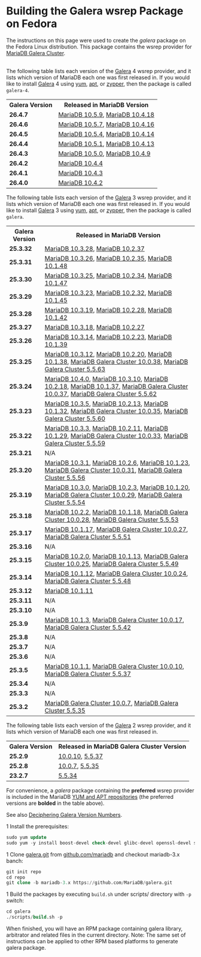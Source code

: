 # Building the Galera wsrep Package on Fedora

The instructions on this page were used to create the <em>galera</em> package on the Fedora Linux distribution. This package contains the wsrep provider for [MariaDB Galera Cluster](/kb/en/galera/).
<br><br>

The following table lists each version of the [Galera](/kb/en/galera/) 4 wsrep provider, and it lists which version of MariaDB each one was first released in. If you would like to install [Galera](/kb/en/galera/) 4 using [yum](/mariadb-administration/getting-installing-and-upgrading-mariadb/binary-packages/rpm/yum), [apt](/kb/en/installing-mariadb-deb-files/#installing-mariadb-with-apt), or [zypper](/mariadb-administration/getting-installing-and-upgrading-mariadb/binary-packages/rpm/installing-mariadb-with-zypper), then the package is called `galera-4`.

<table><tbody><tr><th>Galera Version</th><th>Released in MariaDB Version</th></tr>
<tr><td><strong>26.4.7</strong></td><td><a href="/kb/en/mariadb-1059-release-notes/">MariaDB 10.5.9</a>, <a href="/kb/en/mariadb-10418-release-notes/">MariaDB 10.4.18</a></td></tr>
<tr><td><strong>26.4.6</strong></td><td><a href="/kb/en/mariadb-1057-release-notes/">MariaDB 10.5.7</a>, <a href="/kb/en/mariadb-10416-release-notes/">MariaDB 10.4.16</a></td></tr>
<tr><td><strong>26.4.5</strong></td><td><a href="/kb/en/mariadb-1054-release-notes/">MariaDB 10.5.4</a>, <a href="/kb/en/mariadb-10414-release-notes/">MariaDB 10.4.14</a></td></tr>
<tr><td><strong>26.4.4</strong></td><td><a href="/kb/en/mariadb-1051-release-notes/">MariaDB 10.5.1</a>, <a href="/kb/en/mariadb-10413-release-notes/">MariaDB 10.4.13</a></td></tr>
<tr><td><strong>26.4.3</strong></td><td><a href="/kb/en/mariadb-1050-release-notes/">MariaDB 10.5.0</a>, <a href="/kb/en/mariadb-1049-release-notes/">MariaDB 10.4.9</a></td></tr>
<tr><td><strong>26.4.2</strong></td><td><a href="/kb/en/mariadb-1044-release-notes/">MariaDB 10.4.4</a></td></tr>
<tr><td><strong>26.4.1</strong></td><td><a href="/kb/en/mariadb-1043-release-notes/">MariaDB 10.4.3</a></td></tr>
<tr><td><strong>26.4.0</strong></td><td><a href="/kb/en/mariadb-1042-release-notes/">MariaDB 10.4.2</a></td></tr>
</tbody></table>

The following table lists each version of the [Galera](/kb/en/galera/) 3 wsrep provider, and it lists which version of MariaDB each one was first released in. If you would like to install [Galera](/kb/en/galera/) 3 using [yum](/mariadb-administration/getting-installing-and-upgrading-mariadb/binary-packages/rpm/yum), [apt](/kb/en/installing-mariadb-deb-files/#installing-mariadb-with-apt), or [zypper](/mariadb-administration/getting-installing-and-upgrading-mariadb/binary-packages/rpm/installing-mariadb-with-zypper), then the package is called `galera`.

<table><tbody><tr><th>Galera Version</th><th>Released in MariaDB Version</th></tr>
<tr><td><strong>25.3.32</strong></td><td><a href="/kb/en/mariadb-10328-release-notes/">MariaDB 10.3.28</a>, <a href="/kb/en/mariadb-10237-release-notes/">MariaDB 10.2.37</a></td></tr>
<tr><td><strong>25.3.31</strong></td><td><a href="/kb/en/mariadb-10326-release-notes/">MariaDB 10.3.26</a>, <a href="/kb/en/mariadb-10235-release-notes/">MariaDB 10.2.35</a>, <a href="/kb/en/mariadb-10148-release-notes/">MariaDB 10.1.48</a></td></tr>
<tr><td><strong>25.3.30</strong></td><td><a href="/kb/en/mariadb-10325-release-notes/">MariaDB 10.3.25</a>, <a href="/kb/en/mariadb-10234-release-notes/">MariaDB 10.2.34</a>, <a href="/kb/en/mariadb-10147-release-notes/">MariaDB 10.1.47</a></td></tr>
<tr><td><strong>25.3.29</strong></td><td><a href="/kb/en/mariadb-10323-release-notes/">MariaDB 10.3.23</a>, <a href="/kb/en/mariadb-10232-release-notes/">MariaDB 10.2.32</a>, <a href="/kb/en/mariadb-10145-release-notes/">MariaDB 10.1.45</a></td></tr>
<tr><td><strong>25.3.28</strong></td><td><a href="/kb/en/mariadb-10319-release-notes/">MariaDB 10.3.19</a>, <a href="/kb/en/mariadb-10228-release-notes/">MariaDB 10.2.28</a>, <a href="/kb/en/mariadb-10142-release-notes/">MariaDB 10.1.42</a></td></tr>
<tr><td><strong>25.3.27</strong></td><td><a href="/kb/en/mariadb-10318-release-notes/">MariaDB 10.3.18</a>, <a href="/kb/en/mariadb-10227-release-notes/">MariaDB 10.2.27</a></td></tr>
<tr><td><strong>25.3.26</strong></td><td><a href="/kb/en/mariadb-10314-release-notes/">MariaDB 10.3.14</a>, <a href="/kb/en/mariadb-10223-release-notes/">MariaDB 10.2.23</a>, <a href="/kb/en/mariadb-10139-release-notes/">MariaDB 10.1.39</a></td></tr>
<tr><td><strong>25.3.25</strong></td><td><a href="/kb/en/mariadb-10312-release-notes/">MariaDB 10.3.12</a>, <a href="/kb/en/mariadb-10220-release-notes/">MariaDB 10.2.20</a>, <a href="/kb/en/mariadb-10138-release-notes/">MariaDB 10.1.38</a>, <a href="/kb/en/mariadb-galera-cluster-10038-release-notes/">MariaDB Galera Cluster 10.0.38</a>, <a href="/kb/en/mariadb-galera-cluster-5563-release-notes/">MariaDB Galera Cluster 5.5.63</a></td></tr>
<tr><td><strong>25.3.24</strong></td><td><a href="/kb/en/mariadb-1040-release-notes/">MariaDB 10.4.0</a>, <a href="/kb/en/mariadb-10310-release-notes/">MariaDB 10.3.10</a>, <a href="/kb/en/mariadb-10218-release-notes/">MariaDB 10.2.18</a>, <a href="/kb/en/mariadb-10137-release-notes/">MariaDB 10.1.37</a>, <a href="/kb/en/mariadb-galera-cluster-10037-release-notes/">MariaDB Galera Cluster 10.0.37</a>, <a href="/kb/en/mariadb-galera-cluster-5562-release-notes/">MariaDB Galera Cluster 5.5.62</a></td></tr>
<tr><td><strong>25.3.23</strong></td><td><a href="/kb/en/mariadb-1035-release-notes/">MariaDB 10.3.5</a>, <a href="/kb/en/mariadb-10213-release-notes/">MariaDB 10.2.13</a>, <a href="/kb/en/mariadb-10132-release-notes/">MariaDB 10.1.32</a>, <a href="/kb/en/mariadb-galera-cluster-10035-release-notes/">MariaDB Galera Cluster 10.0.35</a>, <a href="/kb/en/mariadb-galera-cluster-5560-release-notes/">MariaDB Galera Cluster 5.5.60</a></td></tr>
<tr><td><strong>25.3.22</strong></td><td><a href="/kb/en/mariadb-1033-release-notes/">MariaDB 10.3.3</a>, <a href="/kb/en/mariadb-10211-release-notes/">MariaDB 10.2.11</a>, <a href="/kb/en/mariadb-10129-release-notes/">MariaDB 10.1.29</a>, <a href="/kb/en/mariadb-galera-cluster-10033-release-notes/">MariaDB Galera Cluster 10.0.33</a>, <a href="/kb/en/mariadb-galera-cluster-5559-release-notes/">MariaDB Galera Cluster 5.5.59</a></td></tr>
<tr><td><strong>25.3.21</strong></td><td>N/A</td></tr>
<tr><td><strong>25.3.20</strong></td><td><a href="/kb/en/mariadb-1031-release-notes/">MariaDB 10.3.1</a>, <a href="/kb/en/mariadb-1026-release-notes/">MariaDB 10.2.6</a>, <a href="/kb/en/mariadb-10123-release-notes/">MariaDB 10.1.23</a>, <a href="/kb/en/mariadb-galera-cluster-10031-release-notes/">MariaDB Galera Cluster 10.0.31</a>, <a href="/kb/en/mariadb-galera-cluster-5556-release-notes/">MariaDB Galera Cluster 5.5.56</a></td></tr>
<tr><td><strong>25.3.19</strong></td><td><a href="/kb/en/mariadb-1030-release-notes/">MariaDB 10.3.0</a>, <a href="/kb/en/mariadb-1023-release-notes/">MariaDB 10.2.3</a>, <a href="/kb/en/mariadb-10120-release-notes/">MariaDB 10.1.20</a>, <a href="/kb/en/mariadb-galera-cluster-10029-release-notes/">MariaDB Galera Cluster 10.0.29</a>, <a href="/kb/en/mariadb-galera-cluster-5554-release-notes/">MariaDB Galera Cluster 5.5.54</a></td></tr>
<tr><td><strong>25.3.18</strong></td><td><a href="/kb/en/mariadb-1022-release-notes/">MariaDB 10.2.2</a>, <a href="/kb/en/mariadb-10118-release-notes/">MariaDB 10.1.18</a>, <a href="/kb/en/mariadb-galera-cluster-10028-release-notes/">MariaDB Galera Cluster 10.0.28</a>, <a href="/kb/en/mariadb-galera-cluster-5553-release-notes/">MariaDB Galera Cluster 5.5.53</a></td></tr>
<tr><td><strong>25.3.17</strong></td><td><a href="/kb/en/mariadb-10117-release-notes/">MariaDB 10.1.17</a>, <a href="/kb/en/mariadb-galera-cluster-10027-release-notes/">MariaDB Galera Cluster 10.0.27</a>, <a href="/kb/en/mariadb-galera-cluster-5551-release-notes/">MariaDB Galera Cluster 5.5.51</a></td></tr>
<tr><td><strong>25.3.16</strong></td><td>N/A</td></tr>
<tr><td><strong>25.3.15</strong></td><td><a href="/kb/en/mariadb-1020-release-notes/">MariaDB 10.2.0</a>, <a href="/kb/en/mariadb-10113-release-notes/">MariaDB 10.1.13</a>, <a href="/kb/en/mariadb-galera-cluster-10025-release-notes/">MariaDB Galera Cluster 10.0.25</a>, <a href="/kb/en/mariadb-galera-cluster-5549-release-notes/">MariaDB Galera Cluster 5.5.49</a></td></tr>
<tr><td><strong>25.3.14</strong></td><td><a href="/kb/en/mariadb-10112-release-notes/">MariaDB 10.1.12</a>, <a href="/kb/en/mariadb-galera-cluster-10024-release-notes/">MariaDB Galera Cluster 10.0.24</a>, <a href="/kb/en/mariadb-galera-cluster-5548-release-notes/">MariaDB Galera Cluster 5.5.48</a></td></tr>
<tr><td><strong>25.3.12</strong></td><td><a href="/kb/en/mariadb-10111-release-notes/">MariaDB 10.1.11</a></td></tr>
<tr><td><strong>25.3.11</strong></td><td>N/A</td></tr>
<tr><td><strong>25.3.10</strong></td><td>N/A</td></tr>
<tr><td><strong>25.3.9</strong></td><td><a href="/kb/en/mariadb-1013-release-notes/">MariaDB 10.1.3</a>, <a href="/kb/en/mariadb-galera-cluster-10017-release-notes/">MariaDB Galera Cluster 10.0.17</a>, <a href="/kb/en/mariadb-galera-cluster-5542-release-notes/">MariaDB Galera Cluster 5.5.42</a></td></tr>
<tr><td><strong>25.3.8</strong></td><td>N/A</td></tr>
<tr><td><strong>25.3.7</strong></td><td>N/A</td></tr>
<tr><td><strong>25.3.6</strong></td><td>N/A</td></tr>
<tr><td><strong>25.3.5</strong></td><td><a href="/kb/en/mariadb-1011-release-notes/">MariaDB 10.1.1</a>, <a href="/kb/en/mariadb-galera-cluster-10010-release-notes/">MariaDB Galera Cluster 10.0.10</a>, <a href="/kb/en/mariadb-galera-cluster-5537-release-notes/">MariaDB Galera Cluster 5.5.37</a></td></tr>
<tr><td><strong>25.3.4</strong></td><td>N/A</td></tr>
<tr><td><strong>25.3.3</strong></td><td>N/A</td></tr>
<tr><td><strong>25.3.2</strong></td><td><a href="/kb/en/mariadb-galera-cluster-1007-release-notes/">MariaDB Galera Cluster 10.0.7</a>,   <a href="/kb/en/mariadb-galera-cluster-5535-release-notes/">MariaDB Galera Cluster 5.5.35</a></td></tr>
</tbody></table>

The following table lists each version of the [Galera](/kb/en/galera/) 2 wsrep provider, and it lists which version of MariaDB each one was first released in.

<table><tbody><tr><th>Galera Version</th><th>Released in MariaDB Galera Cluster Version</th></tr>
<tr><td><strong>25.2.9</strong></td><td><a href="/kb/en/mariadb-galera-cluster-10010-release-notes/">10.0.10</a>, <a href="/kb/en/mariadb-galera-cluster-5537-release-notes/">5.5.37</a></td></tr>
<tr><td><strong>25.2.8</strong></td><td><a href="/kb/en/mariadb-galera-cluster-1007-release-notes/">10.0.7</a>,   <a href="/kb/en/mariadb-galera-cluster-5535-release-notes/">5.5.35</a></td></tr>
<tr><td><strong>23.2.7</strong></td><td><a href="/kb/en/mariadb-galera-cluster-5534-release-notes/">5.5.34</a></td></tr>
</tbody></table>

For convenience, a <em>galera</em> package containing the <strong>preferred</strong> wsrep provider
is included in the MariaDB
[YUM and APT repositories](https://downloads.mariadb.org/mariadb/repositories/)
(the preferred versions are <strong>bolded</strong> in the table above).

See also [Deciphering Galera Version Numbers](https://mariadb.com/blog/deciphering-galera-version-numbers).

1 Install the prerequisites:

```sql
sudo yum update
sudo yum -y install boost-devel check-devel glibc-devel openssl-devel scons
```

1 Clone [galera.git](https://github.com/mariadb/galera) from [github.com/mariadb](https://github.com/mariadb) and checkout mariadb-3.x banch:

```sql
git init repo
cd repo
git clone -b mariadb-3.x https://github.com/MariaDB/galera.git
```

1 Build the packages by executing `build.sh` under scripts/ directory with `-p` switch:

```sql
cd galera
./scripts/build.sh -p
```

When finished, you will have an RPM package containing galera library, arbitrator and related files in the current directory. Note: The same set of instructions can be applied to other RPM based platforms to generate galera package.